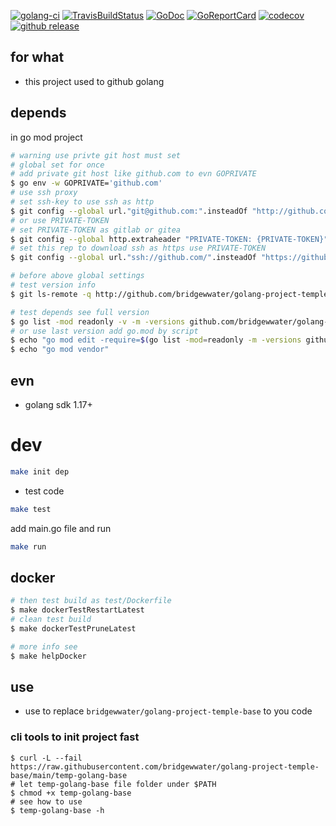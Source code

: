 [![golang-ci](https://github.com/bridgewwater/golang-project-temple-base/actions/workflows/golang-ci.yml/badge.svg)](https://github.com/bridgewwater/golang-project-temple-base/actions/workflows/golang-ci.yml)
[![TravisBuildStatus](https://api.travis-ci.com/bridgewwater/golang-project-temple-base.svg?branch=main)](https://travis-ci.com/bridgewwater/golang-project-temple-base)
[![GoDoc](https://godoc.org/github.com/bridgewwater/golang-project-temple-base?status.png)](https://godoc.org/github.com/bridgewwater/golang-project-temple-base/)
[![GoReportCard](https://goreportcard.com/badge/github.com/bridgewwater/golang-project-temple-base)](https://goreportcard.com/report/github.com/bridgewwater/golang-project-temple-base)
[![codecov](https://codecov.io/gh/bridgewwater/golang-project-temple-base/branch/main/graph/badge.svg)](https://codecov.io/gh/bridgewwater/golang-project-temple-base)
[![github release](https://img.shields.io/github/v/release/bridgewwater/golang-project-temple-base?style=social)](https://github.com/bridgewwater/golang-project-temple-base/releases)

## for what

- this project used to github golang

## depends

in go mod project

```bash
# warning use privte git host must set
# global set for once
# add private git host like github.com to evn GOPRIVATE
$ go env -w GOPRIVATE='github.com'
# use ssh proxy
# set ssh-key to use ssh as http
$ git config --global url."git@github.com:".insteadOf "http://github.com/"
# or use PRIVATE-TOKEN
# set PRIVATE-TOKEN as gitlab or gitea
$ git config --global http.extraheader "PRIVATE-TOKEN: {PRIVATE-TOKEN}"
# set this rep to download ssh as https use PRIVATE-TOKEN
$ git config --global url."ssh://github.com/".insteadOf "https://github.com/"

# before above global settings
# test version info
$ git ls-remote -q http://github.com/bridgewwater/golang-project-temple-base.git

# test depends see full version
$ go list -mod readonly -v -m -versions github.com/bridgewwater/golang-project-temple-base
# or use last version add go.mod by script
$ echo "go mod edit -require=$(go list -mod=readonly -m -versions github.com/bridgewwater/golang-project-temple-base | awk '{print $1 "@" $NF}')"
$ echo "go mod vendor"
```

## evn

- golang sdk 1.17+

# dev

```bash
make init dep
```

- test code

```bash
make test
```

add main.go file and run

```bash
make run
```

## docker

```bash
# then test build as test/Dockerfile
$ make dockerTestRestartLatest
# clean test build
$ make dockerTestPruneLatest

# more info see
$ make helpDocker
```

## use

- use to replace
  `bridgewwater/golang-project-temple-base` to you code

### cli tools to init project fast

```
$ curl -L --fail https://raw.githubusercontent.com/bridgewwater/golang-project-temple-base/main/temp-golang-base
# let temp-golang-base file folder under $PATH
$ chmod +x temp-golang-base
# see how to use
$ temp-golang-base -h
```
